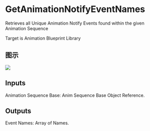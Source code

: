 # GetAnimationNotifyEventNames

Retrieves all Unique Animation Notify Events found within the given Animation Sequence

Target is Animation Blueprint Library

## 图示

![]($-20221218-17523064.png)

## Inputs

Animation Sequence Base: Anim Sequence Base Object Reference.  

## Outputs

Event Names: Array of Names.

